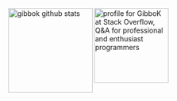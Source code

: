 <div>
<img height="170" align="left" src="https://github-readme-stats.vercel.app/api?username=gibbok&theme=default&show_icons=true" alt="gibbok github stats" />
</div>
<div>
<a href="https://stackoverflow.com/users/379008/gibbok"><img src="https://stackoverflow.com/users/flair/379008.png?theme=clean" width="150" alt="profile for GibboK at Stack Overflow, Q&amp;A for professional and enthusiast programmers" title="profile for GibboK at Stack Overflow, Q&amp;A for professional and enthusiast programmers"></a>
</div>
